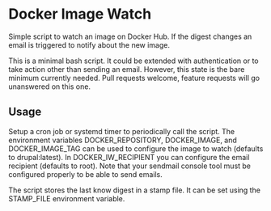# Docker Image Watch
Simple script to watch an image on Docker Hub. If the digest changes an
email is triggered to notify about the new image.

This is a minimal bash script. It could be extended with authentication
or to take action other than sending an email. However, this state is
the bare minimum currently needed. Pull requests welcome, feature requests
will go unanswered on this one.

## Usage
Setup a cron job or systemd timer to periodically call the script. The
environment variables DOCKER_REPOSITORY, DOCKER_IMAGE, and DOCKER_IMAGE_TAG
can be used to configure the image to watch (defaults to drupal:latest).
In DOCKER_IW_RECIPIENT you can configure the email recipient (defaults
to root). Note that your sendmail console tool must be configured properly
to be able to send emails.

The script stores the last know digest in a stamp file. It can be set using
the STAMP_FILE environment variable.

